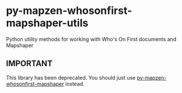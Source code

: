 # py-mapzen-whosonfirst-mapshaper-utils

Python utility methods for working with Who's On First documents and Mapshaper

## IMPORTANT

This library has been deprecated. You should just use [py-mapzen-whosonfirst-mapshaper](https://github.com/whosonfirst/py-mapzen-whosonfirst-mapshaper) instead.
